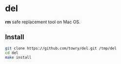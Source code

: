 # del

**rm** safe replacement tool on Mac OS.

## Install

```bash
git clone https://github.com/towry/del.git /tmp/del
cd del
make install
```
